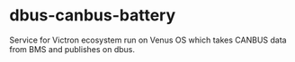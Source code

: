 # dbus-canbus-battery
Service for Victron ecosystem run on Venus OS which takes CANBUS data from BMS and publishes on dbus.

